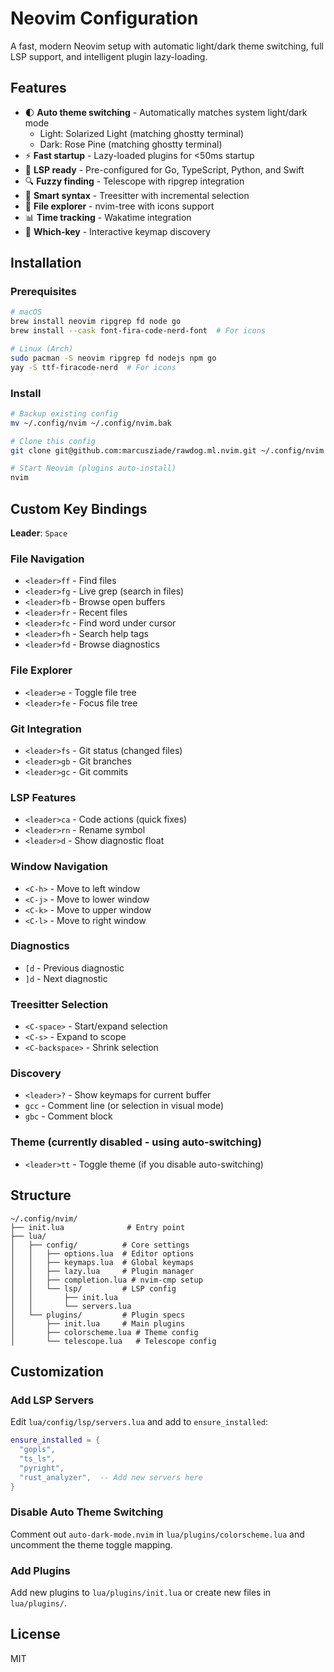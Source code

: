 # Neovim Configuration

A fast, modern Neovim setup with automatic light/dark theme switching, full LSP support, and intelligent plugin lazy-loading.

## Features

- 🌓 **Auto theme switching** - Automatically matches system light/dark mode
  - Light: Solarized Light (matching ghostty terminal)
  - Dark: Rose Pine (matching ghostty terminal)
- ⚡ **Fast startup** - Lazy-loaded plugins for <50ms startup
- 🔧 **LSP ready** - Pre-configured for Go, TypeScript, Python, and Swift
- 🔍 **Fuzzy finding** - Telescope with ripgrep integration
- 🌳 **Smart syntax** - Treesitter with incremental selection
- 📁 **File explorer** - nvim-tree with icons support
- 📊 **Time tracking** - Wakatime integration
- 🎯 **Which-key** - Interactive keymap discovery

## Installation

### Prerequisites

```bash
# macOS
brew install neovim ripgrep fd node go
brew install --cask font-fira-code-nerd-font  # For icons

# Linux (Arch)
sudo pacman -S neovim ripgrep fd nodejs npm go
yay -S ttf-firacode-nerd  # For icons
```

### Install

```bash
# Backup existing config
mv ~/.config/nvim ~/.config/nvim.bak

# Clone this config
git clone git@github.com:marcusziade/rawdog.ml.nvim.git ~/.config/nvim

# Start Neovim (plugins auto-install)
nvim
```

## Custom Key Bindings

**Leader**: `Space`

### File Navigation
- `<leader>ff` - Find files
- `<leader>fg` - Live grep (search in files)
- `<leader>fb` - Browse open buffers
- `<leader>fr` - Recent files
- `<leader>fc` - Find word under cursor
- `<leader>fh` - Search help tags
- `<leader>fd` - Browse diagnostics

### File Explorer
- `<leader>e` - Toggle file tree
- `<leader>fe` - Focus file tree

### Git Integration  
- `<leader>fs` - Git status (changed files)
- `<leader>gb` - Git branches
- `<leader>gc` - Git commits

### LSP Features
- `<leader>ca` - Code actions (quick fixes)
- `<leader>rn` - Rename symbol
- `<leader>d` - Show diagnostic float

### Window Navigation
- `<C-h>` - Move to left window
- `<C-j>` - Move to lower window  
- `<C-k>` - Move to upper window
- `<C-l>` - Move to right window

### Diagnostics
- `[d` - Previous diagnostic
- `]d` - Next diagnostic

### Treesitter Selection
- `<C-space>` - Start/expand selection
- `<C-s>` - Expand to scope
- `<C-backspace>` - Shrink selection

### Discovery
- `<leader>?` - Show keymaps for current buffer
- `gcc` - Comment line (or selection in visual mode)
- `gbc` - Comment block

### Theme (currently disabled - using auto-switching)
- `<leader>tt` - Toggle theme (if you disable auto-switching)

## Structure

```
~/.config/nvim/
├── init.lua              # Entry point
├── lua/
│   ├── config/          # Core settings
│   │   ├── options.lua  # Editor options
│   │   ├── keymaps.lua  # Global keymaps
│   │   ├── lazy.lua     # Plugin manager
│   │   ├── completion.lua # nvim-cmp setup
│   │   └── lsp/         # LSP config
│   │       ├── init.lua
│   │       └── servers.lua
│   └── plugins/         # Plugin specs
│       ├── init.lua     # Main plugins
│       ├── colorscheme.lua # Theme config
│       └── telescope.lua   # Telescope config
```

## Customization

### Add LSP Servers
Edit `lua/config/lsp/servers.lua` and add to `ensure_installed`:
```lua
ensure_installed = {
  "gopls",
  "ts_ls", 
  "pyright",
  "rust_analyzer",  -- Add new servers here
}
```

### Disable Auto Theme Switching
Comment out `auto-dark-mode.nvim` in `lua/plugins/colorscheme.lua` and uncomment the theme toggle mapping.

### Add Plugins
Add new plugins to `lua/plugins/init.lua` or create new files in `lua/plugins/`.

## License

MIT